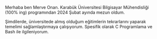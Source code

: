 Merhaba ben Merve Onan. 
Karabük Üniversitesi Bilgisayar Mühendisliği (100% ing) programından 2024 Şubat ayında mezun oldum.

Şimdilerde, üniversitede almış olduğum eğitimlerin tekrarlarını yaparak temelimi sağlamlaştırmaya çalışıyorum.
Spesifik olarak C Programlama ve Bash ile ilgileniyorum. 




